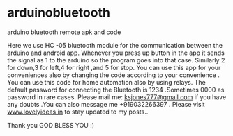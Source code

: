 # arduinobluetooth
arduino bluetooth remote apk and code

Here we use HC -05 bluetooth module for the communication between the arduino and android app.
Whenever you press up button in the app it sends the signal as 1 to the arduino so the program goes into that case.
Similarly 2 for down,3 for left,4 for right ,and 5 for stop.
You can use this app for your conveniences  also by changing the code according to your convenience . You can use this code for home automation also by using relays.
The default password for connecting the Bluetooth is 1234 .Sometimes 0000 as password in rare cases.
Please mail me: ksjones777@gmail.com if you have any doubts .You can also message me +919032266397 . Please visit www.lovelyideas.in to stay updated to my posts..

Thank you 
GOD BLESS YOU :)
